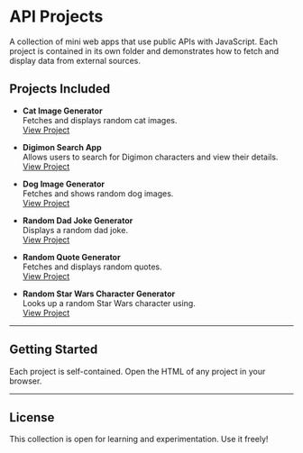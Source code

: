 # API Projects

A collection of mini web apps that use public APIs with JavaScript. Each project is contained in its own folder and demonstrates how to fetch and display data from external sources.

## Projects Included

- **Cat Image Generator**  
  Fetches and displays random cat images.  
  [View Project](https://codepen.io/Work-Reinis/pen/empvNea)

- **Digimon Search App**  
  Allows users to search for Digimon characters and view their details.  
  [View Project](https://codepen.io/Work-Reinis/pen/qEOrdKZ)

- **Dog Image Generator**  
  Fetches and shows random dog images.  
  [View Project](https://codepen.io/Work-Reinis/pen/dPYvojO)

- **Random Dad Joke Generator**  
  Displays a random dad joke.  
  [View Project](https://codepen.io/Work-Reinis/pen/WbQpvKg)

- **Random Quote Generator**  
  Fetches and displays random quotes.  
  [View Project](https://codepen.io/Work-Reinis/pen/azvJOav)

- **Random Star Wars Character Generator**  
  Looks up a random Star Wars character using.  
  [View Project](https://codepen.io/Work-Reinis/pen/MYapwxN)

---

## Getting Started

Each project is self-contained. Open the HTML of any project in your browser.

---

## License

This collection is open for learning and experimentation. Use it freely!
